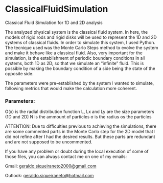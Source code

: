 # ClassicalFluidSimulation

Classical Fluid Simulation for 1D and 2D analysis

The analyzed physical system is the classical fluid system. In here, the models of rigid rods and rigid disks will be used to represent the 1D and 2D systems of classical fluids. 
In order to simulate this system, I used Python. 
The tecnique used was the Monte Carlo Steps method to evolve the system and make it behave like a classical fluid. 
Also, very important for the simulation, is the establishment of periodic boundary conditions in all systems, both 1D as 2D, so that we simulate an “infinite” fluid. This is possible by making the boundary condition of a side being the state of the opposite side.

The parameters were pre-established by the system I wanted to simulate, following metrics that would make the calculation more coherent.
### Parameters:
G(x) is the radial distribution function
L, Lx and Ly are the size parameters (1D and 2D)
N is the ammount of particles
σ is the radius os the particles

ATTENTION: Due to difficulties previous to achieving the simulations, there are some commented parts in the Monte Carlo step for the 2D model that I did not refine after I had the desired results. But these parts are redundant and are not supposed to be uncommented.


If you have any problem or doubt during the local execution of some of those files, you can always contact me on one of my emails:

Gmail: [geraldo.siqueiraneto2000@gmail.com](mailto:geraldo.siqueiraneto2000@gmail.com)

Outlook: [geraldo.siqueiraneto@hotmail.com](mailto:geraldo.siqueiraneto@hotmail.com)

